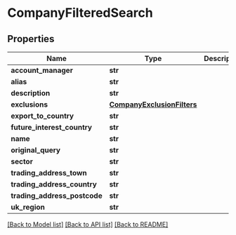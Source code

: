# CompanyFilteredSearch

## Properties
Name | Type | Description | Notes
------------ | ------------- | ------------- | -------------
**account_manager** | **str** |  | [optional] 
**alias** | **str** |  | [optional] 
**description** | **str** |  | [optional] 
**exclusions** | [**CompanyExclusionFilters**](CompanyExclusionFilters.md) |  | [optional] 
**export_to_country** | **str** |  | [optional] 
**future_interest_country** | **str** |  | [optional] 
**name** | **str** |  | [optional] 
**original_query** | **str** |  | [optional] 
**sector** | **str** |  | [optional] 
**trading_address_town** | **str** |  | [optional] 
**trading_address_country** | **str** |  | [optional] 
**trading_address_postcode** | **str** |  | [optional] 
**uk_region** | **str** |  | [optional] 

[[Back to Model list]](../README.md#documentation-for-models) [[Back to API list]](../README.md#documentation-for-api-endpoints) [[Back to README]](../README.md)


